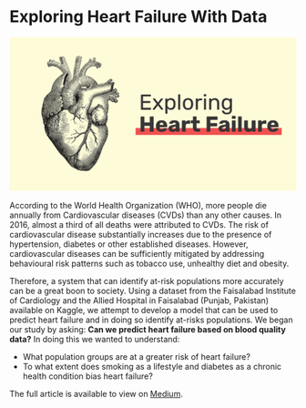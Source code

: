 # Exploring Heart Failure With Data

![image](heart_failure.png)

According to the World Health Organization (WHO), more people die annually from Cardiovascular diseases (CVDs) than any other causes. In 2016, almost a third of all deaths were attributed to CVDs. The risk of cardiovascular disease substantially increases due to the presence of hypertension, diabetes or other established diseases. However, cardiovascular diseases can be sufficiently mitigated by addressing behavioural risk patterns such as tobacco use, unhealthy diet and obesity.

Therefore, a system that can identify at-risk populations more accurately can be a great boon to society. Using a dataset from the Faisalabad Institute of Cardiology and the Allied Hospital in Faisalabad (Punjab, Pakistan) available on Kaggle, we attempt to develop a model that can be used to predict heart failure and in doing so identify at-risks populations. We began our study by asking: **Can we predict heart failure based on blood quality data?** In doing this we wanted to understand:
- What population groups are at a greater risk of heart failure?
- To what extent does smoking as a lifestyle and diabetes as a chronic health condition bias heart failure?

The full article is available to view on [Medium](https://abdulmoeedasad.medium.com/exploring-heart-failure-with-data-1de7c6c2086f).
